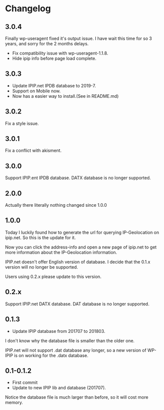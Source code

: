 # Changelog

## 3.0.4

Finally wp-useragent fixed it's output issue. I have wait this time for so 3 years, and sorry for the 2 months delays.

- Fix compatibility issue with wp-useragent-1.1.8.
- Hide ipip info before page load complete.

## 3.0.3

- Update IPIP.net IPDB database to 2019-7.
- Support on Mobile now.
- Now has a easier way to install.(See in README.md)

## 3.0.2

Fix a style issue.

## 3.0.1

Fix a conflict with akisment.

## 3.0.0

Support IPIP.ent IPDB database. DATX database is no longer supported.

## 2.0.0

Actually there literally nothing changed since 1.0.0

## 1.0.0

Today I luckily found how to generate the url for querying IP-Geolocation on ipip.net. So this is the update for it.

Now you can click the address-info and open a new page of ipip.net to get more information about the IP-Geolocation information.

IPIP.net doesn't offer English version of database. I decide that the 0.1.x version will no longer be supported.

Users using 0.2.x please update to this version.

## 0.2.x

Support IPIP.net DATX database. DAT database is no longer supported.

## 0.1.3

- Update IPIP database from 201707 to 201803.

I don't know why the database file is smaller than the older one.

IPIP.net will not support .dat database any longer, so a new version of WP-IPIP is on working for the .datx database.

## 0.1-0.1.2

- First commit
- Update to new IPIP lib and database (201707).

Notice the database file is much larger than before, so it will cost more memory.

